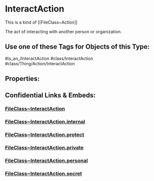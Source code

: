 ﻿---
limit: 9
mapWithTag: true
excludes: 
icon: link-2
version: "2.0"
tagNames:
  - class/InteractAction
  - class/Thing/Action/InteractAction
  - is_an_/InteractAction
  - schema-org/InteractAction
tags:
  - class/FileClass
  - class/InteractAction
  - "#is_an_/InteractAction"
  - class/Thing/Action/InteractAction
extends: FileClass~Thing/FileClass~Action
fields: []
---

# InteractAction
This is a kind of [[FileClass~Action]]

The act of interacting with another person or organization.


## Use one of these Tags for Objects of this Type:

#is_an_/InteractAction
#class/InteractAction
#class/Thing/Action/InteractAction

## Properties:



## Confidential Links & Embeds: 

### [FileClass~InteractAction](/_public/fileClass/FileClass~Thing/FileClass~Action/FileClass~InteractAction.md) 

### [FileClass~InteractAction.internal](/_internal/fileClass/FileClass~Thing/FileClass~Action/FileClass~InteractAction.internal.md) 

### [FileClass~InteractAction.protect](/_protect/fileClass/FileClass~Thing/FileClass~Action/FileClass~InteractAction.protect.md) 

### [FileClass~InteractAction.private](/_private/fileClass/FileClass~Thing/FileClass~Action/FileClass~InteractAction.private.md) 

### [FileClass~InteractAction.personal](/_personal/fileClass/FileClass~Thing/FileClass~Action/FileClass~InteractAction.personal.md) 

### [FileClass~InteractAction.secret](/_secret/fileClass/FileClass~Thing/FileClass~Action/FileClass~InteractAction.secret.md) 
